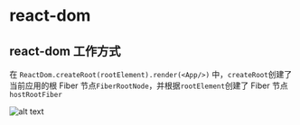 # react-dom

## react-dom 工作方式

在 `ReactDom.createRoot(rootElement).render(<App/>)` 中，`createRoot`创建了当前应用的根 Fiber 节点`FiberRootNode`，并根据`rootElement`创建了 Fiber 节点`hostRootFiber`

![alt text](image.png)
